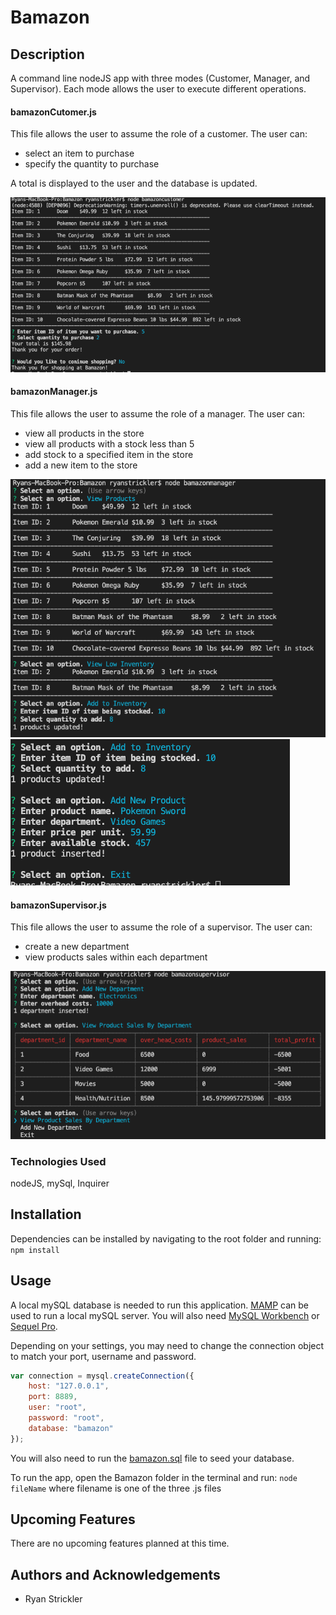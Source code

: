 # Bamazon

## Description
A command line nodeJS app with three modes (Customer, Manager, and Supervisor). Each mode allows the user to execute different operations.

#### bamazonCutomer.js
This file allows the user to assume the role of a customer. The user can:
* select an item to purchase
* specify the quantity to purchase

A total is displayed to the user and the database is updated.

![customer](./screenshots/customer.png)

#### bamazonManager.js
This file allows the user to assume the role of a manager. The user can:
* view all products in the store
* view all products with a stock less than 5
* add stock to a specified item in the store
* add a new item to the store

![manager-1](./screenshots/manager-1.png)
![manager-2](./screenshots/manager-2.png)

#### bamazonSupervisor.js
This file allows the user to assume the role of a supervisor. The user can:
* create a new department
* view products sales within each department

![supervisor](./screenshots/supervisor.png)

### Technologies Used
nodeJS, mySql, Inquirer

## Installation
Dependencies can be installed by navigating to the root folder and running:
`npm install`

## Usage
A local mySQL database is needed to run this application. [MAMP](https://www.mamp.info/en/downloads/) can be used to run a local mySQL server. You will also need [MySQL Workbench](https://dev.mysql.com/downloads/workbench/) or [Sequel Pro](https://sequelpro.com/download).

Depending on your settings, you may need to change the connection object to match your port, username and password.
```javascript
var connection = mysql.createConnection({
    host: "127.0.0.1",
    port: 8889,
    user: "root",
    password: "root",
    database: "bamazon"
});
```
You will also need to run the [bamazon.sql](./bamazon.sql) file to seed your database.

To run the app, open the Bamazon folder in the terminal and run:
`node fileName` where filename is one of the three .js files

## Upcoming Features
There are no upcoming features planned at this time.

## Authors and Acknowledgements
* Ryan Strickler
